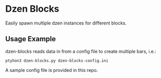 # Dzen Blocks
Easily spawn multiple dzen instances for different blocks.

## Usage Example
dzen-blocks reads data in from a config file to create multiple bars, i.e.:

`ptyhon3 dzen-blocks.py dzen-blocks-config.ini`

A sample config file is provided in this repo.
